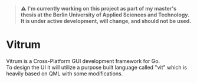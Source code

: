 > :warning: __I'm currently working on this project as part of my master's thesis at the Berlin University of Applied Sciences and Technology. It is under active development, will change, and should not be used.__

# Vitrum

Vitrum is a Cross-Platform GUI development framework for Go.  
To design the UI it will utilize a purpose built language called "vit" which is heavily based on QML with some modifications.
